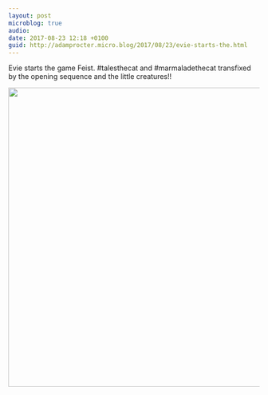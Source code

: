 ```yaml
---
layout: post
microblog: true
audio: 
date: 2017-08-23 12:18 +0100
guid: http://adamprocter.micro.blog/2017/08/23/evie-starts-the.html
---
```

Evie starts the game Feist. #talesthecat and #marmaladethecat transfixed by the opening sequence and the little creatures!!

<img src="http://discursive.adamprocter.co.uk/uploads/2017/a29a0d7810.jpg" width="600" height="600" />
